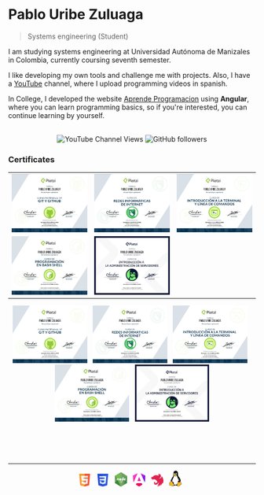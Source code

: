 # Pablo Uribe Zuluaga
>  Systems engineering (Student)

I am studying systems engineering at Universidad Autónoma de Manizales in Colombia, currently coursing seventh semester.

I like developing my own tools and challenge me with projects.
Also, I have a [YouTube](https://www.youtube.com/channel/UC62Vw-ATtv01Pgk2yHvLjdg) channel, where I upload programming videos in spanish.

In College, I developed the website [Aprende Programacion](https://pablouz.github.io/AprendeProgramacion) using <strong>Angular</strong>, where you can learn programming basics, so if you're interested, you can continue learning by yourself.
<br>
<br>

<div align="center">

![YouTube Channel Views](https://img.shields.io/youtube/channel/views/UC62Vw-ATtv01Pgk2yHvLjdg?label=YOUTUBE&style=for-the-badge)&nbsp;![GitHub followers](https://img.shields.io/github/followers/PabloUZ?label=GitHub&style=for-the-badge)

</div>

### Certificates
<!-- div display tabla -->

<table style="width:100%; border:none; gap: 0px;">
  <tr>
    <td style="border:none;"><img src="images/git.jpg"></td>
    <td style="border:none;"><img src="images/redes.jpg"></td>
    <td style="border:none;"><img src="images/terminal.jpg"></td>
  </tr>
  <tr>
    <td style="border:none;"><img src="images/bash-scripting.png"></td>
    <td style="border:none;"><img src="images/intro-servidores.png"></td>
  </tr>
</table>

<div align="center">
    <img src="images/git.jpg" width="30%">
    &nbsp;
    <img src="images/redes.jpg" width="30%">
    &nbsp;
    <img src="images/terminal.jpg" width="30%">
    &nbsp;
    <img src="images/bash-scripting.png" width="30%">
    &nbsp;
    <img src="images/intro-servidores.png" width="30%">
</div>

<br>
<br>
<br>
<br>
<hr>
<div align="center">
    <img src="images/html.png" width="5%" title="HTML">&nbsp;&nbsp;
    <img src="images/css.png" width="5%" title="CSS">&nbsp;&nbsp;
    <img src="images/node.png" width="5%" title="NodeJS">&nbsp;&nbsp;
    <img src="images/angular.png" width="5%" title="Angular">&nbsp;&nbsp;
    <img src="images/nest.png" width="5%" title="NestJS">&nbsp;&nbsp;
    <img src="images/linux.png" width="5%" title="Linux">&nbsp;&nbsp;
</div>
